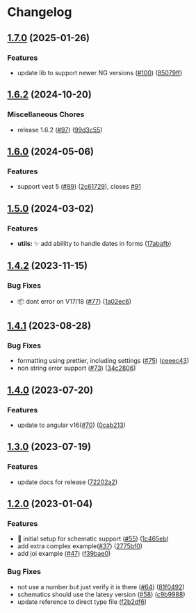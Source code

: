 # Changelog

## [1.7.0](https://github.com/validointi/validointi/compare/core-v1.6.2...core-v1.7.0) (2025-01-26)


### Features

* update lib to support newer NG versions ([#100](https://github.com/validointi/validointi/issues/100)) ([85079ff](https://github.com/validointi/validointi/commit/85079ff907b01a91f18d2f1c990e21d722e0ed06))

## [1.6.2](https://github.com/validointi/validointi/compare/core-v1.6.0...core-v1.6.2) (2024-10-20)


### Miscellaneous Chores

* release 1.6.2 ([#97](https://github.com/validointi/validointi/issues/97)) ([99d3c55](https://github.com/validointi/validointi/commit/99d3c55790d0946b62ab6a5b24ad8e365342b9fb))

## [1.6.0](https://github.com/validointi/validointi/compare/core-v1.5.0...core-v1.6.0) (2024-05-06)


### Features

* support vest 5 ([#89](https://github.com/validointi/validointi/issues/89)) ([2c61729](https://github.com/validointi/validointi/commit/2c61729fbdcdd47dec2e43342b145254790cc1dd)), closes [#91](https://github.com/validointi/validointi/issues/91)

## [1.5.0](https://github.com/validointi/validointi/compare/core-v1.4.2...core-v1.5.0) (2024-03-02)


### Features

* **utils:** :sparkles: add abillity to handle dates in forms ([17abafb](https://github.com/validointi/validointi/commit/17abafb770fc8781970cbacc86d5c01e192ee4a1))

## [1.4.2](https://github.com/validointi/validointi/compare/core-v1.4.1...core-v1.4.2) (2023-11-15)


### Bug Fixes

* :package: dont error on V17/18 ([#77](https://github.com/validointi/validointi/issues/77)) ([1a02ec6](https://github.com/validointi/validointi/commit/1a02ec688cf32c4edb0a672a3ef46a9d6f75a2cf))

## [1.4.1](https://github.com/validointi/validointi/compare/core-v1.4.0...core-v1.4.1) (2023-08-28)


### Bug Fixes

* formatting using prettier, including settings ([#75](https://github.com/validointi/validointi/issues/75)) ([ceeec43](https://github.com/validointi/validointi/commit/ceeec4314b3f738a32bc3355a7e58ef7a940e4da))
* non string error support ([#73](https://github.com/validointi/validointi/issues/73)) ([34c2806](https://github.com/validointi/validointi/commit/34c28064a10cdd1aeeed1a1552c61018a7a0c961))

## [1.4.0](https://github.com/validointi/validointi/compare/core-v1.3.0...core-v1.4.0) (2023-07-20)

### Features

- update to angular v16([#70](https://github.com/validointi/validointi/issues/70)) ([0cab213](https://github.com/validointi/validointi/commit/0cab213c4755bc8e2de489ee318b6bc3c98167b9))

## [1.3.0](https://github.com/validointi/validointi/compare/core-v1.2.0...core-v1.3.0) (2023-07-19)

### Features

- update docs for release ([72202a2](https://github.com/validointi/validointi/commit/72202a2d7402457335c9ea16db60564bd7fbe8f9))

## [1.2.0](https://github.com/validointi/validointi/compare/core-v1.1.0...core-v1.2.0) (2023-01-04)

### Features

- 🎸 initial setup for schematic support ([#55](https://github.com/validointi/validointi/issues/55)) ([1c465eb](https://github.com/validointi/validointi/commit/1c465eb49c23ef213907252f51ee95e1a2d0c3a8))
- add extra complex example([#37](https://github.com/validointi/validointi/issues/37)) ([2775bf0](https://github.com/validointi/validointi/commit/2775bf046cc692fac72f58c4c64d57b815c0d659))
- add joi example ([#47](https://github.com/validointi/validointi/issues/47)) ([f39bae0](https://github.com/validointi/validointi/commit/f39bae0f9fc1da47ef8780b420817e41d18eade1))

### Bug Fixes

- not use a number but just verify it is there ([#64](https://github.com/validointi/validointi/issues/64)) ([81f0492](https://github.com/validointi/validointi/commit/81f04923710db8a18f540852518c82e37971ae20))
- schematics should use the latesy version ([#58](https://github.com/validointi/validointi/issues/58)) ([c9b9988](https://github.com/validointi/validointi/commit/c9b9988f841ad1596210508d6e71491b33fdbe39))
- update reference to direct type file ([f2b2df6](https://github.com/validointi/validointi/commit/f2b2df65c49ed7bf1d3857e41c0b69dd8541e73c))
